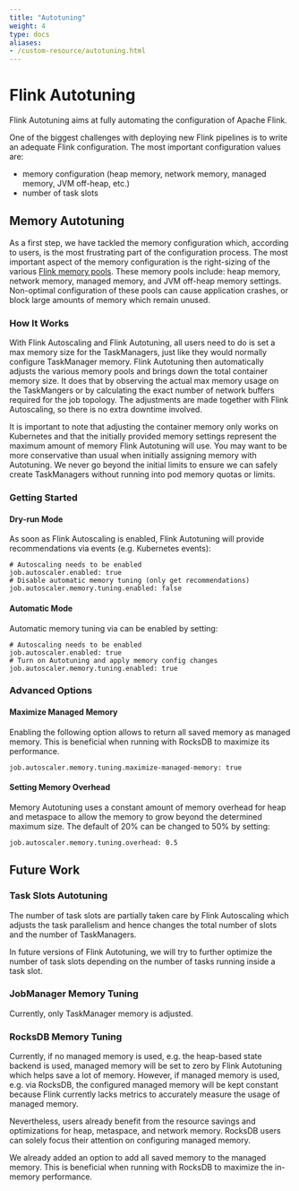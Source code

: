 ```yaml
---
title: "Autotuning"
weight: 4
type: docs
aliases:
- /custom-resource/autotuning.html
---
```

<!--
Licensed to the Apache Software Foundation (ASF) under one
or more contributor license agreements.  See the NOTICE file
distributed with this work for additional information
regarding copyright ownership.  The ASF licenses this file
to you under the Apache License, Version 2.0 (the
"License"); you may not use this file except in compliance
with the License.  You may obtain a copy of the License at

  http://www.apache.org/licenses/LICENSE-2.0

Unless required by applicable law or agreed to in writing,
software distributed under the License is distributed on an
"AS IS" BASIS, WITHOUT WARRANTIES OR CONDITIONS OF ANY
KIND, either express or implied.  See the License for the
specific language governing permissions and limitations
under the License.
-->

# Flink Autotuning

Flink Autotuning aims at fully automating the configuration of Apache Flink.

One of the biggest challenges with deploying new Flink pipelines is to write an adequate Flink configuration. The most
important configuration values are:

- memory configuration (heap memory, network memory, managed memory, JVM off-heap, etc.)
- number of task slots

## Memory Autotuning

As a first step, we have tackled the memory configuration which, according to users, is the most frustrating part of
the configuration process. The most important aspect of the memory configuration is the right-sizing of the
various [Flink memory pools](https://nightlies.apache.org/flink/flink-docs-master/docs/deployment/memory/mem_tuning/).
These memory pools include: heap memory, network memory, managed memory, and JVM off-heap memory settings. Non-optimal
configuration of these pools can cause application crashes, or block large amounts of memory which remain unused.

### How It Works

With Flink Autoscaling and Flink Autotuning, all users need to do is set a max memory size for the TaskManagers, just
like they would normally configure TaskManager memory. Flink Autotuning then automatically adjusts the various memory
pools and brings down the total container memory size. It does that by observing the actual max memory usage on the
TaskMangers or by calculating the exact number of network buffers required for the job topology. The adjustments are
made together with Flink Autoscaling, so there is no extra downtime involved.

It is important to note that adjusting the container memory only works on Kubernetes and that the initially provided
memory settings represent the maximum amount of memory Flink Autotuning will use. You may want to be more conservative
than usual when initially assigning memory with Autotuning. We never go beyond the initial limits to ensure we can
safely create TaskManagers without running into pod memory quotas or limits.

### Getting Started

#### Dry-run Mode

As soon as Flink Autoscaling is enabled, Flink Autotuning will provide recommendations via events
(e.g. Kubernetes events):
```
# Autoscaling needs to be enabled
job.autoscaler.enabled: true
# Disable automatic memory tuning (only get recommendations)
job.autoscaler.memory.tuning.enabled: false
```

#### Automatic Mode

Automatic memory tuning via can be enabled by setting:

```
# Autoscaling needs to be enabled
job.autoscaler.enabled: true
# Turn on Autotuning and apply memory config changes
job.autoscaler.memory.tuning.enabled: true
```

### Advanced Options

#### Maximize Managed Memory

Enabling the following option allows to return all saved memory as managed memory. This is beneficial
when running with RocksDB to maximize its performance.

```
job.autoscaler.memory.tuning.maximize-managed-memory: true
```

#### Setting Memory Overhead

Memory Autotuning uses a constant amount of memory overhead for heap and metaspace to allow the memory to grow beyond
the determined maximum size. The default of 20% can be changed to 50% by setting:

```
job.autoscaler.memory.tuning.overhead: 0.5
```

## Future Work

### Task Slots Autotuning

The number of task slots are partially taken care by Flink Autoscaling which adjusts the task parallelism and hence
changes the total number of slots and the number of TaskManagers.

In future versions of Flink Autotuning, we will try to further optimize the number of task slots depending on the
number of tasks running inside a task slot.

### JobManager Memory Tuning

Currently, only TaskManager memory is adjusted.

### RocksDB Memory Tuning

Currently, if no managed memory is used, e.g. the heap-based state backend is used, managed memory will be set to
zero by Flink Autotuning which helps save a lot of memory. However, if managed memory is used, e.g. via RocksDB, the
configured managed memory will be kept constant because Flink currently lacks metrics to accurately measure the usage of
managed memory.

Nevertheless, users already benefit from the resource savings and optimizations for heap, metaspace, and
network memory. RocksDB users can solely focus their attention on configuring managed memory.

We already added an option to add all saved memory to the managed memory. This is beneficial when running with RocksDB
to maximize the in-memory performance.
